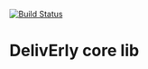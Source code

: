 [![Build Status](https://travis-ci.org/deliverly/deliverly-core.svg?branch=master)](https://travis-ci.org/deliverly/deliverly-core)

DelivErly core lib
======